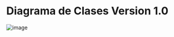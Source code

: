 # Diagrama de Clases Version 1.0
![image](https://github.com/user-attachments/assets/b38105fd-9118-4b60-9121-23c788c15763)
